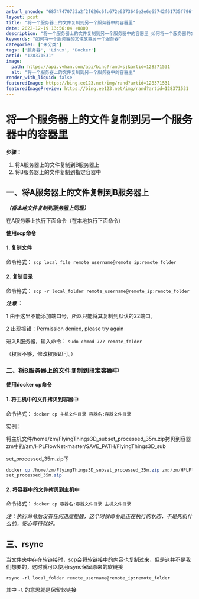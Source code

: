 ```yaml
---
arturl_encode: "68747470733a2f2f626c6f:672e6373646e2e6e65742f61735f796f75725f68656172742f:61727469636c652f64657461696c732f313238333731353331"
layout: post
title: "将一个服务器上的文件复制到另一个服务器中的容器里"
date: 2022-12-19 13:56:04 +0800
description: "将一个服务器上的文件复制到另一个服务器中的容器里_如何将一个服务器的文件放置另一个服务器"
keywords: "如何将一个服务器的文件放置另一个服务器"
categories: ['未分类']
tags: ['服务器', 'Linux', 'Docker']
artid: "128371531"
image:
  path: https://api.vvhan.com/api/bing?rand=sj&artid=128371531
  alt: "将一个服务器上的文件复制到另一个服务器中的容器里"
render_with_liquid: false
featuredImage: https://bing.ee123.net/img/rand?artid=128371531
featuredImagePreview: https://bing.ee123.net/img/rand?artid=128371531
---
```


# 将一个服务器上的文件复制到另一个服务器中的容器里

**步骤：**

1. 将A服务器上的文件复制到B服务器上
2. 将B服务器上的文件复制到指定容器中

## 一、将A服务器上的文件复制到B服务器上

***（将本地文件复制到服务器上同理）***
  
在A服务器上执行下面命令（在本地执行下面命令）
  
**使用scp命令**

#### 1. 复制文件

命令格式：
`scp local_file remote_username@remote_ip:remote_folder`

#### 2. 复制目录

命令格式：
`scp -r local_folder remote_username@remote_ip:remote_folder`
  
***注意*
：**
  
1 由于这里不能添加端口号，所以只能将其复制到默认的22端口。
  
2 出现报错：Permission denied, please try again
  
进入B服务器，输入命令：
`sudo chmod 777 remote_folder`
  
（权限不够，修改权限即可。）

### 二、将B服务器上的文件复制到指定容器中

**使用docker cp命令**

#### 1. 将主机中的文件拷贝到容器中

命令格式：
`docker cp 主机文件目录 容器名:容器文件目录`
  
实例：
  
将主机文件/home/zm/FlyingThings3D\_subset\_processed\_35m.zip拷贝到容器zm中的/zm/HPLFlowNet-master/SAVE\_PATH/FlyingThings3D\_sub
  
set\_processed\_35m.zip下

```powershell
docker cp /home/zm/FlyingThings3D_subset_processed_35m.zip zm:/zm/HPLFlowNet-master/SAVE_PATH/FlyingThings3D_sub
set_processed_35m.zip

```

#### 2. 将容器中的文件拷贝到主机中

命令格式：
`docker cp 容器名:容器文件目录 主机文件目录`

*注：执行命令后没有任何进度提醒，这个时候命令是正在执行的状态，不是死机什么的，安心等待就好。*

## 三、rsync

当文件夹中存在软链接时，scp会将软链接中的内容也复制过来，但是这并不是我们想要的，这时就可以使用rsync保留原来的软链接
  
`rsync -rl local_folder remote_username@remote_ip:remote_folder`
  
其中
`-l`
的意思就是保留软链接